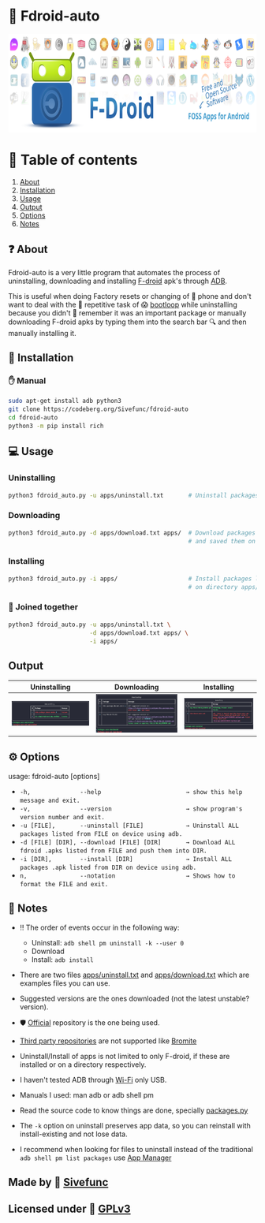 # :robot: Fdroid-auto
[https://github.com/f-droid/artwork]: #
<img align="center"
    src="readme_res/logo.svg"
    height="200"
    alt="Logo of Fdroid with some apps in the background"><br>

# :bookmark: Table of contents
1. [About](#about)
2. [Installation](#installation)
3. [Usage](#usage)
4. [Output](#output)
5. [Options](#options)
6. [Notes](#notes)

## :question: About <a name="about"></a>
Fdroid-auto is a very little program that automates the process of uninstalling, downloading and installing [F-droid](https://f-droid.org) apk's through [ADB](https://developer.android.com/tools/adb).

This is useful when doing Factory resets or changing of :iphone: phone and don't want to deal with the :repeat: repetitive task of :scream: [bootloop](https://en.wikipedia.org/wiki/Booting#Bootloop) while uninstalling because you didn't :brain: remember it was an important package or manually downloading F-droid apks by typing them into the search bar :mag: and then manually installing it.

## :file_folder: Installation <a name="installation"></a>

### :hand: Manual
```sh
sudo apt-get install adb python3
git clone https://codeberg.org/Sivefunc/fdroid-auto
cd fdroid-auto
python3 -m pip install rich
```
##

## :computer: Usage <a name="usage"></a>
### Uninstalling
```sh
python3 fdroid_auto.py -u apps/uninstall.txt       # Uninstall packages listed.
```
### Downloading
```sh
python3 fdroid_auto.py -d apps/download.txt apps/  # Download packages listed
                                                   # and saved them on apps/
```
### Installing
```sh
python3 fdroid_auto.py -i apps/                    # Install packages listed
                                                   # on directory apps/
```
### :handshake: Joined together
```sh
python3 fdroid_auto.py -u apps/uninstall.txt \
                       -d apps/download.txt apps/ \
                       -i apps/
```

## Output <a name="output"></a>
| Uninstalling          | Downloading           | Installing
| :---:  		        | :---:    		        | :---:
| ![1](readme_res/uninstall.png)| ![2](readme_res/download.png)| ![3](readme_res/install.png)

## :gear: Options <a name="options"></a>
usage: fdroid-auto [options]

- `-h,              --help                        → show this help message
                                                        and exit.`
- `-v,              --version                     → show program's version
                                                        number and exit.`
- `-u [FILE],       --uninstall [FILE]            → Uninstall ALL packages
                                                        listed from FILE on
                                                        device using adb.`
- `-d [FILE] [DIR], --download [FILE] [DIR]       → Download ALL fdroid .apks
                                                        listed from FILE and
                                                        push them into DIR.`
- `-i [DIR],        --install [DIR]               → Install ALL packages .apk
                                                        listed from DIR on
                                                        device using adb.`
- `n,               --notation                    → Shows how to format the
                                                        FILE and exit.`
## :notebook: Notes <a name="notes"></a>
- :bangbang: The order of events occur in the following way:
    - Uninstall: `adb shell pm uninstall -k --user 0`
    - Download
    - Install:   `adb install`

- There are two files [apps/uninstall.txt](src/apps/uninstall.txt) and [apps/download.txt](src/apps/download.txt) which are examples files you can use.
- Suggested versions are the ones downloaded (not the latest unstable? version).
- :shield: [Official](https://f-droid.org/docs/All_our_APIs/) repository is the one being used.
- [Third party repositories](https://forum.f-droid.org/t/known-repositories/721) are not supported like [Bromite](https://www.bromite.org/fdroid)
- Uninstall/Install of apps is not limited to only F-droid, if these are installed or on a directory respectively.
- I haven't tested ADB through [Wi-Fi](https://developer.android.com/tools/adb#connect-to-a-device-over-wi-fi) only USB.
- Manuals I used: man adb or adb shell pm
- Read the source code to know things are done, specially [packages.py](src/packages.py)
- The `-k` option on uninstall preserves app data, so you can reinstall with install-existing and not lose data.
- I recommend when looking for files to uninstall instead of the traditional `adb shell pm list packages` use [App Manager](https://f-droid.org/en/packages/io.github.muntashirakon.AppManager/)

## Made by :link: [Sivefunc](https://gitlab.com/sivefunc)
## Licensed under :link: [GPLv3](LICENSE)
